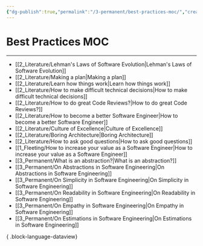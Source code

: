 ```yaml
---
{"dg-publish":true,"permalink":"/3-permanent/best-practices-moc/","created":"2023-08-01T08:03:31.918-05:00","updated":"2023-09-08T06:35:59.297-05:00"}
---
```


# Best Practices MOC
---
- [[2_Literature/Lehman's Laws of Software Evolution\|Lehman's Laws of Software Evolution]]
- [[2_Literature/Making a plan\|Making a plan]]
- [[2_Literature/Learn how things work\|Learn how things work]]
- [[2_Literature/How to make difficult technical decisions\|How to make difficult technical decisions]]
- [[2_Literature/How to do great Code Reviews?\|How to do great Code Reviews?]]
- [[2_Literature/How to become a better Software Engineer\|How to become a better Software Engineer]]
- [[2_Literature/Culture of Excellence\|Culture of Excellence]]
- [[2_Literature/Boring Architecture\|Boring Architecture]]
- [[2_Literature/How to ask good questions\|How to ask good questions]]
- [[1_Fleeting/How to increase your value as a Software Engineer\|How to increase your value as a Software Engineer]]
- [[3_Permanent/What is an abstraction?\|What is an abstraction?]]
- [[3_Permanent/On Abstractions in Software Engineering\|On Abstractions in Software Engineering]]
- [[3_Permanent/On Simplicity in Software Engineering\|On Simplicity in Software Engineering]]
- [[3_Permanent/On Readability in Software Engineering\|On Readability in Software Engineering]]
- [[3_Permanent/On Empathy in Software Engineering\|On Empathy in Software Engineering]]
- [[3_Permanent/On Estimations in Software Engineering\|On Estimations in Software Engineering]]

{ .block-language-dataview}